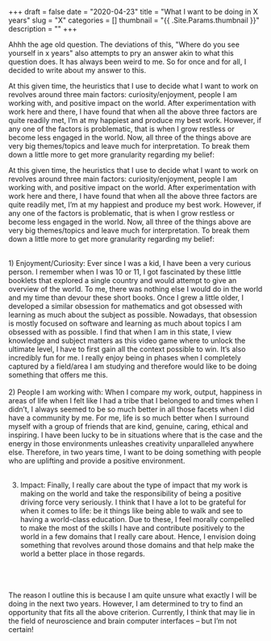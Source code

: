 +++ 
draft = false
date = "2020-04-23"
title = "What I want to be doing in X years"
slug = "X" 
categories = []
thumbnail = "{{ .Site.Params.thumbnail }}"
description = ""
+++

Ahhh the age old question. The deviations of this, "Where do you see yourself in x years" also attempts to pry an answer akin to what this question does. It has always been weird to me. So for once and for all, I decided to write about my answer to this. 

At this given time, the heuristics that I use to decide what I want to work on revolves around three main factors: curiosity/enjoyment, people I am working with, and positive impact on the world. After experimentation with work here and there, I have found that when all the above three factors are quite readily met, I’m at my happiest and produce my best work. However, if any one of the factors is problematic, that is when I grow restless or become less engaged in the world. Now, all three of the things above are very big themes/topics and leave much for interpretation. To break them down a little more to get more granularity regarding my belief: 


At this given time, the heuristics that I use to decide what I want to work on revolves around three main factors: curiosity/enjoyment, people I am working with, and positive impact on the world. After experimentation with work here and there, I have found that when all the above three factors are quite readily met, I’m at my happiest and produce my best work. However, if any one of the factors is problematic, that is when I grow restless or become less engaged in the world. Now, all three of the things above are very big themes/topics and leave much for interpretation. To break them down a little more to get more granularity regarding my belief: 

<br/>
1)	Enjoyment/Curiosity: Ever since I was a kid, I have been a very curious person. I remember when I was 10 or 11, I got fascinated by these little booklets that explored a single country and would attempt to give an overview of the world. To me, there was nothing else I would do in the world and my time than devour these short books. Once I grew a little older, I developed a similar obsession for mathematics and got obsessed with learning as much about the subject as possible. Nowadays, that obsession is mostly focused on software and learning as much about topics I am obsessed with as possible. I find that when I am in this state, I view knowledge and subject matters as this video game where to unlock the ultimate level, I have to first gain all the context possible to win. It’s also incredibly fun for me. I really enjoy being in phases when I completely captured by a field/area I am studying and therefore would like to be doing something that offers me this. 
<br/>
<br/>
2)	People I am working with: When I compare my work, output, happiness in areas of life when I felt like I had a tribe that I belonged to and times when I didn’t, I always seemed to be so much better in all those facets when I did have a community by me. For me, life is so much better when I surround myself with a group of friends that are kind, genuine, caring, ethical and inspiring. I have been lucky to be in situations where that is the case and the energy in those environments unleashes creativity unparalleled anywhere else. Therefore, in two years time, I want to be doing something with people who are uplifting and provide a positive environment. 
<br/>
<br/>

3)	Impact: Finally, I really care about the type of impact that my work is making on the world and take the responsibility of being a positive driving force very seriously. I think that I have a lot to be grateful for when it comes to life: be it things like being able to walk and see to having a world-class education. Due to these, I feel morally compelled to make the most of the skills I have and contribute positively to the world in a few domains that I really care about. Hence, I envision doing something that revolves around those domains and that help make the world a better place in those regards. 

<br/>
<br/>
<br/>
The reason I outline this is because I am quite unsure what exactly I will be doing in the next two years. However, I am determined to try to find an opportunity that fits all the above criterion. Currently, I think that may lie in the field of neuroscience and brain computer interfaces – but I’m not certain!
